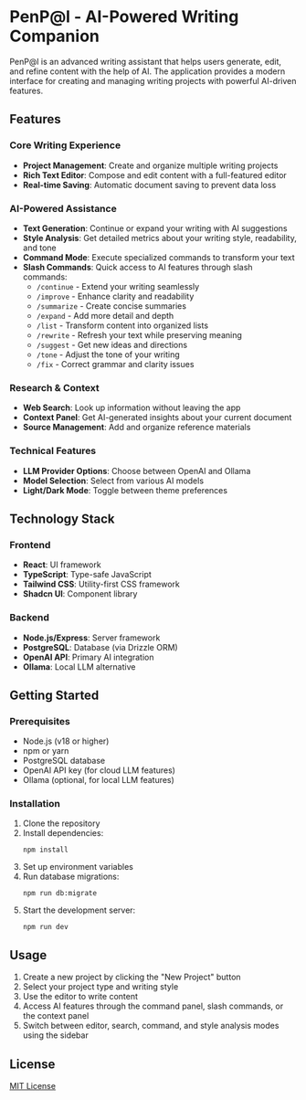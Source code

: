 # PenP@l - AI-Powered Writing Companion

PenP@l is an advanced writing assistant that helps users generate, edit, and refine content with the help of AI. The application provides a modern interface for creating and managing writing projects with powerful AI-driven features.

## Features

### Core Writing Experience
- **Project Management**: Create and organize multiple writing projects
- **Rich Text Editor**: Compose and edit content with a full-featured editor
- **Real-time Saving**: Automatic document saving to prevent data loss

### AI-Powered Assistance
- **Text Generation**: Continue or expand your writing with AI suggestions
- **Style Analysis**: Get detailed metrics about your writing style, readability, and tone
- **Command Mode**: Execute specialized commands to transform your text
- **Slash Commands**: Quick access to AI features through slash commands:
  - `/continue` - Extend your writing seamlessly
  - `/improve` - Enhance clarity and readability
  - `/summarize` - Create concise summaries
  - `/expand` - Add more detail and depth
  - `/list` - Transform content into organized lists
  - `/rewrite` - Refresh your text while preserving meaning
  - `/suggest` - Get new ideas and directions
  - `/tone` - Adjust the tone of your writing
  - `/fix` - Correct grammar and clarity issues

### Research & Context
- **Web Search**: Look up information without leaving the app
- **Context Panel**: Get AI-generated insights about your current document
- **Source Management**: Add and organize reference materials

### Technical Features
- **LLM Provider Options**: Choose between OpenAI and Ollama
- **Model Selection**: Select from various AI models
- **Light/Dark Mode**: Toggle between theme preferences

## Technology Stack

### Frontend
- **React**: UI framework
- **TypeScript**: Type-safe JavaScript
- **Tailwind CSS**: Utility-first CSS framework
- **Shadcn UI**: Component library

### Backend
- **Node.js/Express**: Server framework
- **PostgreSQL**: Database (via Drizzle ORM)
- **OpenAI API**: Primary AI integration
- **Ollama**: Local LLM alternative

## Getting Started

### Prerequisites
- Node.js (v18 or higher)
- npm or yarn
- PostgreSQL database
- OpenAI API key (for cloud LLM features)
- Ollama (optional, for local LLM features)

### Installation

1. Clone the repository
2. Install dependencies:
   ```
   npm install
   ```
3. Set up environment variables
4. Run database migrations:
   ```
   npm run db:migrate
   ```
5. Start the development server:
   ```
   npm run dev
   ```

## Usage

1. Create a new project by clicking the "New Project" button
2. Select your project type and writing style
3. Use the editor to write content
4. Access AI features through the command panel, slash commands, or the context panel
5. Switch between editor, search, command, and style analysis modes using the sidebar

## License

[MIT License](LICENSE) 